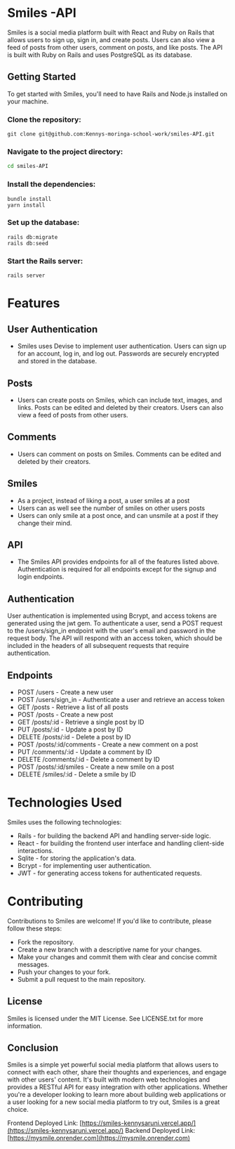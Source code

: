 # Smiles -API
Smiles is a social media platform built with React and Ruby on Rails that allows users to sign up, sign in, and create posts. Users can also view a feed of posts from other users, comment on posts, and like posts. The API is built with Ruby on Rails and uses PostgreSQL as its database.

## Getting Started
To get started with Smiles, you'll need to have Rails and Node.js installed on your machine.

### Clone the repository:

```
git clone git@github.com:Kennys-moringa-school-work/smiles-API.git
```

### Navigate to the project directory:

```bash
cd smiles-API
```

### Install the dependencies:
```
bundle install
yarn install
```

### Set up the database:
```
rails db:migrate
rails db:seed
```

### Start the Rails server:
```
rails server
```

# Features
## User Authentication
- Smiles uses Devise to implement user authentication. Users can sign up for an account, log in, and log out. Passwords are securely encrypted and stored in the database.

## Posts
- Users can create posts on Smiles, which can include text, images, and links. Posts can be edited and deleted by their creators. Users can also view a feed of posts from other users.

## Comments
- Users can comment on posts on Smiles. Comments can be edited and deleted by their creators.

## Smiles
- As a project, instead of liking a post, a user smiles at a post
- Users can as well see the number of smiles on other users posts
- Users can only smile at a post once, and can unsmile at a  post if they change their mind.

## API
- The Smiles API provides endpoints for all of the features listed above. Authentication is required for all endpoints except for the signup and login endpoints.

## Authentication
User authentication is implemented using Bcrypt, and access tokens are generated using the jwt gem. To authenticate a user, send a POST request to the /users/sign_in endpoint with the user's email and password in the request body. The API will respond with an access token, which should be included in the headers of all subsequent requests that require authentication.

## Endpoints
* POST /users - Create a new user
* POST /users/sign_in - Authenticate a user and retrieve an access token
* GET /posts - Retrieve a list of all posts
* POST /posts - Create a new post
* GET /posts/:id - Retrieve a single post by ID
* PUT /posts/:id - Update a post by ID
* DELETE /posts/:id - Delete a post by ID
* POST /posts/:id/comments - Create a new comment on a post
* PUT /comments/:id - Update a comment by ID
* DELETE /comments/:id - Delete a comment by ID
* POST /posts/:id/smiles - Create a new smile on a post
* DELETE /smiles/:id - Delete a smile by ID

# Technologies Used
Smiles uses the following technologies:
* Rails - for building the backend API and handling server-side logic.
* React - for building the frontend user interface and handling client-side interactions.
* Sqlite - for storing the application's data.
* Bcrypt - for implementing user authentication.
* JWT - for generating access tokens for authenticated requests.

# Contributing
Contributions to Smiles are welcome! If you'd like to contribute, please follow these steps:

* Fork the repository.
* Create a new branch with a descriptive name for your changes.
* Make your changes and commit them with clear and concise commit messages.
* Push your changes to your fork.
* Submit a pull request to the main repository.

## License
Smiles is licensed under the MIT License. See LICENSE.txt for more information.

## Conclusion
Smiles is a simple yet powerful social media platform that allows users to connect with each other, share their thoughts and experiences, and engage with other users' content. It's built with modern web technologies and provides a RESTful API for easy integration with other applications. Whether you're a developer looking to learn more about building web applications or a user looking for a new social media platform to try out, Smiles is a great choice.


Frontend Deployed Link: [https://smiles-kennysaruni.vercel.app/](https://smiles-kennysaruni.vercel.app/)
Backend Deployed Link: [https://mysmile.onrender.com](https://mysmile.onrender.com)